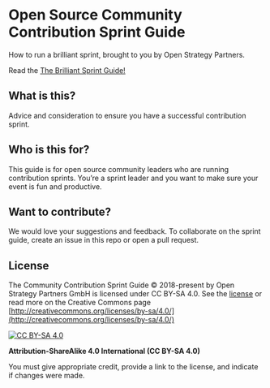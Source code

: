 # Open Source Community Contribution Sprint Guide

How to run a brilliant sprint, brought to you by Open Strategy Partners.

Read the [The Brilliant Sprint Guide!](https://github.com/open-strategy-partners/sprint-guide/blob/main/brilliant-sprints.md)

## What is this?

Advice and consideration to ensure you have a successful contribution sprint. 

## Who is this for?

This guide is for open source community leaders who are running contribution sprints. You’re a sprint leader and you want to make sure your event is fun and productive.  

## Want to contribute?

We would love your suggestions and feedback. To collaborate on the sprint guide, create an issue in this repo or open a pull request. 

## License
The Community Contribution Sprint Guide © 2018-present by Open Strategy Partners GmbH is licensed under CC BY-SA 4.0. See the [license](license) or read more on the Creative Commons page [http://creativecommons.org/licenses/by-sa/4.0/](http://creativecommons.org/licenses/by-sa/4.0/)

[![CC BY-SA 4.0][cc-by-sa-shield]][cc-by-sa]

[cc-by-sa]: http://creativecommons.org/licenses/by-sa/4.0/
[cc-by-sa-shield]: https://img.shields.io/badge/License-CC%20BY--SA%204.0-lightgrey.svg

**Attribution-ShareAlike 4.0 International (CC BY-SA 4.0)**

You must give appropriate credit, provide a link to the license, and indicate if changes were made. 

